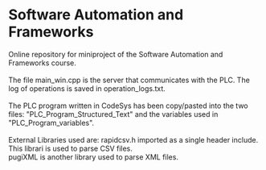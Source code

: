 <h1> Software Automation and Frameworks </h1>
Online repository for miniproject of the Software Automation and Frameworks course.
<br/> <br/>
The file main_win.cpp is the server that communicates with the PLC. The log of operations is saved in operation_logs.txt.
<br/> <br/>
The PLC program written in CodeSys has been copy/pasted into the two files: "PLC_Program_Structured_Text" and the variables used in "PLC_Program_variables".
<br/> <br/>
External Libraries used are:
rapidcsv.h imported as a single header include. This librari is used to parse CSV files. <br/>
pugiXML is another library used to parse XML files.
<br/>
